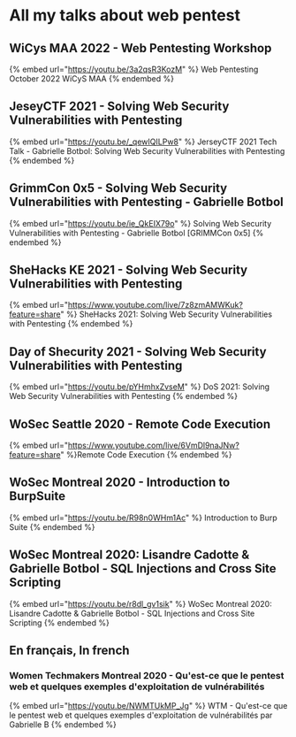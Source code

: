 # All my talks about web pentest

## WiCys MAA 2022 - Web Pentesting Workshop

{% embed url="https://youtu.be/3a2qsR3KozM" %} Web Pentesting October 2022 WiCyS MAA {% endembed %}

## JeseyCTF 2021 - Solving Web Security Vulnerabilities with Pentesting

{% embed url="https://youtu.be/_qewIQILPw8" %} JerseyCTF 2021 Tech Talk - Gabrielle Botbol: Solving Web Security Vulnerabilities with Pentesting {% endembed %}

## GrimmCon 0x5 - Solving Web Security Vulnerabilities with Pentesting - Gabrielle Botbol

{% embed url="https://youtu.be/ie_QkEIX79o" %} Solving Web Security Vulnerabilities with Pentesting - Gabrielle Botbol [GRIMMCon 0x5] {% endembed %}

## SheHacks KE 2021 - Solving Web Security Vulnerabilities with Pentesting

{% embed url="https://www.youtube.com/live/7z8zmAMWKuk?feature=share" %} SheHacks 2021: Solving Web Security Vulnerabilities with Pentesting {% endembed %}

## Day of Shecurity 2021 - Solving Web Security Vulnerabilities with Pentesting

{% embed url="https://youtu.be/pYHmhxZvseM" %} DoS 2021: Solving Web Security Vulnerabilities with Pentesting {% endembed %}  

## WoSec Seattle 2020 - Remote Code Execution

{% embed url="https://www.youtube.com/live/6VmDl9naJNw?feature=share" %}Remote Code Execution {% endembed %}  

## WoSec Montreal 2020 - Introduction to BurpSuite

{% embed url="https://youtu.be/R98n0WHm1Ac" %} Introduction to Burp Suite {% endembed %}  

## WoSec Montreal 2020: Lisandre Cadotte & Gabrielle Botbol - SQL Injections and Cross Site Scripting

{% embed url="https://youtu.be/r8dl_gv1sik" %} WoSec Montreal 2020: Lisandre Cadotte & Gabrielle Botbol - SQL Injections and Cross Site Scripting {% endembed %}

## En français, In french

### Women Techmakers Montreal 2020 - Qu'est-ce que le pentest web et quelques exemples d'exploitation de vulnérabilités

{% embed url="https://youtu.be/NWMTUkMP_Jg" %} WTM - Qu'est-ce que le pentest web et quelques exemples d'exploitation de vulnérabilités par Gabrielle B  {% endembed %}